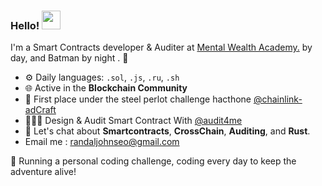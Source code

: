 ### Hello! <img src="https://media.giphy.com/media/hvRJCLFzcasrR4ia7z/giphy.gif" height="30px" width="30px"> 

I'm a Smart Contracts developer & Auditer at [Mental Wealth Academy.](https://mwa-website.vercel.app/) by day, and Batman by night . 🌙

- ⚙️ Daily languages: `.sol`, `.js`, `.ru`, `.sh`
- 🌐 Active in the **Blockchain Community**
- 🥇 First place under the steel perlot challenge hacthone [@chainlink-adCraft](https://www.youtube.com/watch?v=gTt6mVfUCqM&t=569s)
- 👨🏻‍💻 Design & Audit Smart Contract With [@audit4me](https://github.com/audit4me)
- 💬 Let's chat about **Smartcontracts**, **CrossChain**, **Auditing**, and **Rust**.
- Email me : randaljohnseo@gmail.com

🚀 Running a personal coding challenge, coding every day to keep the adventure alive!
